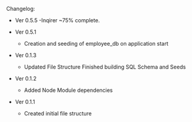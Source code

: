 Changelog:

- Ver 0.5.5
  -Inqirer ~75% complete.

- Ver 0.5.1

  - Creation and seeding of employee_db on application start

- Ver 0.1.3

  - Updated File Structure
    Finished building SQL Schema and Seeds

- Ver 0.1.2

  - Added Node Module dependencies

- Ver 0.1.1

  - Created initial file structure
